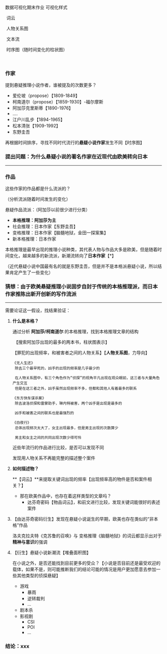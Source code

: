 数据可视化期末作业
可视化样式

​	词云

​	人物关系图

​	文本流

​	时序图（随时间变化的柱状图）

​	



### 作家

提到悬疑推理小说作者，谁被提及的次数更多？

- 爱伦坡（propose）【1809-1849】
- 柯南道尔（propose）【1859-1930】-福尔摩斯
- 阿加莎克里斯蒂【1890-1976】
- ....
- 江户川乱步【1894-1965】
- 松本清张【1909-1992】
- 东野圭吾

再根据时间排序，寻找不同时代流行的**悬疑小说作家**发生不同【时序图】

### 提出问题：为什么悬疑小说的著名作家在近现代由欧美转向日本

------

### 作品

这些作家的作品都是什么流派的？

（分析流派随着时间发生的变化）

悬疑作品流派：（阿加莎以前很少进行分类）

- **本格推理：阿加莎为主**
- 社会推理：日本作家【东野圭吾】
- 变格推理：日本作家【脑髓地狱，金田一探案集】
- 新本格推理：日本作家  

本格推理是最早出现的推理小说种类，其代表人物与作品大多是欧美，但是随着时间变化，越来越多的新流派，新潮流转向了**日本作家**【*】

（近代悬疑小说中国最有名的就是东野圭吾，但是并不是本格派悬疑小说，所以结果肯定产生了一些变化）

### 猜想：由于欧美悬疑推理小说固步自封于传统的本格推理派，而日本作家推陈出新开创新的写作流派

------

需要论证这一假设，找结果验证：

1. **什么是本格？**

   通过分析 **阿加莎/柯南道尔** 的本格推理，找到本格推理文章的结构

   ​	【搜索阿加莎出现的最多的两本书，柱状图表示】

   ​	【罪犯的出现频率，和被害者之间的人物关系】【**人物关系图**，力导向】

   ~~~
   《无人生还》
   	除去三个最早死的，凶手的出现的频率是几乎最少的
   	
   	在人物关系图中，有三个角色作为“侦探”的视角平凡出现在观众眼前，这三者与大量角色产生交互
    但是在这三者之外，凶手虽然出现频率不多，但都和其他人有着最多的联系
   ~~~

   ~~~
   《东方快车谋杀案》
   	除去波洛侦探和雷蒙助手，琳内特被害，两个凶手是出现是最多的
   	
   	凶手和被害之间的联系也是最强烈的
   ~~~

   ~~~
   《白夜行》
   	总体出现频次太大了，女主出现最多，但是男主出现的次数算少
   	
   	男主和女主之间的共同出现次数少得可怜
   ~~~

   近些年流行的作品进行比较，是否可以发现不同

   发现用人物关系不再能完整的描述整个案件

2. **如何描述物？**

   **【词云】**来提取关键词出现的频率【出现频率高的物件是否和案件相关？】

   - 那在欧美作品中，也存在着这样类型的文章吗？
     - 达芬奇密码【物品词云】，和前文进行比较，发现关键词能很好的表述案件

3. 【由达芬奇密码衍生】发现在悬疑小说诞生的早期，欧美也存在类似的“非本格”作品

   洛夫克拉夫特《克苏鲁的召唤》与 变格推理《脑髓地狱》的词云都显示出对于**精神与意识**的强调

   

4. 【衍生】悬疑小说新潮流【堆叠面积图】

   在小说之外，是否还能找到目前更多的受众？【小说是否目前还是最受欢迎的载体，如果不是，则可能推断我们的结论可能的情况是用户更加愿意去参加一些其他类型的侦探悬疑】

   - 游戏
     - 暴雨
     - 逆转裁判
     - ...
   - 剧本杀
   - 影视剧
     - CSI
     - POI
     - ...



### 结论：xxx

